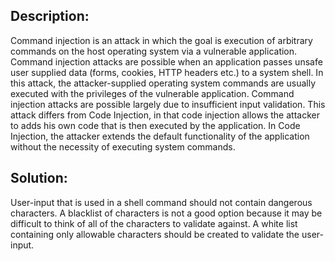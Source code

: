 ## Description:

Command injection is an attack in which the goal is execution of arbitrary commands on
the host operating system via a vulnerable application. Command injection attacks are
possible when an application passes unsafe user supplied data
(forms, cookies, HTTP headers etc.) to a system shell. In this attack,
the attacker-supplied operating system commands are usually executed with the privileges
of the vulnerable application. Command injection attacks are possible largely due to
insufficient input validation. This attack differs from Code Injection, in that code
injection allows the attacker to adds his own code that is then executed by the application.
In Code Injection, the attacker extends the default functionality of the application
without the necessity of executing system commands.

## Solution:

User-input that is used in a shell command should not contain dangerous characters.
A blacklist of characters is not a good option because it may be difficult to think of
all of the characters to validate against. A white list containing only allowable
characters should be created to validate the user-input.
